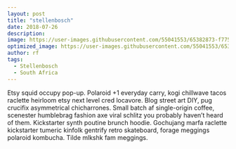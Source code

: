 ```yaml
---
layout: post
title: "stellenbosch"
date: 2018-07-26
description: 
image: https://user-images.githubusercontent.com/55041553/65382873-f775c480-dcc1-11e9-9639-de36c1c71ba3.JPG
optimized_image: https://user-images.githubusercontent.com/55041553/65382873-f775c480-dcc1-11e9-9639-de36c1c71ba3.JPG
author: rf
tags: 
  - Stellenbosch
  - South Africa
---
```

Etsy squid occupy pop-up. Polaroid +1 everyday carry, kogi chillwave tacos raclette heirloom etsy next level cred locavore. Blog street art DIY, pug crucifix asymmetrical chicharrones. Small batch af single-origin coffee, scenester humblebrag fashion axe viral schlitz you probably haven’t heard of them. Kickstarter synth poutine brunch hoodie. Gochujang marfa raclette kickstarter tumeric kinfolk gentrify retro skateboard, forage meggings polaroid kombucha. Tilde mlkshk fam meggings.